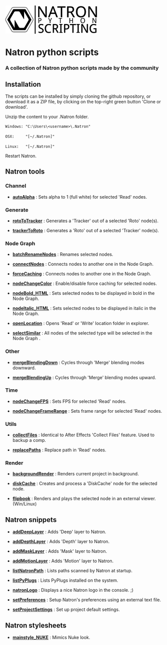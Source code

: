 ![Image](Resources/community-scripting-logo.png)
# Natron python scripts
### A collection of Natron python scripts made by the community
## Installation
The scripts can be installed by simply cloning the github repository, or download it as a ZIP file, by clicking on the top-right green button 'Clone or download'.

Unzip the content to your .Natron folder.


    Windows: "C:\Users\<username>\.Natron"

    OSX:     "[~/.Natron]"

    Linux:   "[~/.Natron]"

Restart Natron.

## Natron tools

### Channel
- **[autoAlpha](/Python_GUI/autoAlpha)** : Sets alpha to 1 (full white) for selected 'Read' nodes.

### Generate
- **[rotoToTracker](/Python_GUI/rotoToTracker)** : Generates a 'Tracker' out of a selected 'Roto' node(s).

- **[trackerToRoto](/Python_GUI/trackerToRoto)** : Generates a 'Roto' out of a selected 'Tracker' node(s).

### Node Graph
- **[batchRenameNodes](/Python_GUI/batchRenameNodes)** : Renames selected nodes.

- **[connectNodes](/Python_GUI/connectNodes)** : Connects nodes to another one in the Node Graph.

- **[forceCaching](/Python_GUI/connectNodes)** : Connects nodes to another one in the Node Graph.

- **[nodeChangeColor](/Python_GUI/forceCaching)** : Enable/disable force caching for selected nodes.

- **[nodeBold_HTML](/Python_GUI/nodeBold_HTML)** : Sets selected nodes to be displayed in bold in the Node Graph.

- **[nodeItalic_HTML](/Python_GUI/nodeItalic_HTML)** : Sets selected nodes to be displayed in italic in the Node Graph.

- **[openLocation](/Python_GUI/openLocation)** : Opens 'Read' or 'Write' location folder in explorer.

- **[selectSimilar](/Python_GUI/selectSimilar)** : All nodes of the selected type will be selected in the Node Graph .

### Other
- **[mergeBlendingDown](/Python_GUI/mergeBlendingDown)** : Cycles through 'Merge' blending modes downward.

- **[mergeBlendingUp](/Python_GUI/mergeBlendingUp)** : Cycles through 'Merge' blending modes upward.

### Time
- **[nodeChangeFPS](/Python_GUI/nodeChangeFPS)** : Sets FPS for selected 'Read' nodes.

- **[nodeChangeFrameRange](/Python_GUI/nodeChangeFrameRange)** : Sets frame range for selected 'Read' nodes.

### Utils
- **[collectFiles](/Python_GUI/collectFiles)** : Identical to After Effects 'Collect Files' feature. Used to backup a comp.

- **[replacePaths](/Python_GUI/replacePaths)** : Replace path in 'Read' nodes.

### Render
- **[backgroundRender](/Python_GUI/backgroundRender)** : Renders current project in background.

- **[diskCache](/Python_GUI/diskCache)** : Creates and process a 'DiskCache' node for the selected node.

- **[flipbook](/Python_GUI/flipbook)** : Renders and plays the selected node in an external viewer. (Win/Linux)

## Natron snippets
- **[addDeepLayer](/Python_INIT/addDeepLayer)** : Adds 'Deep' layer to Natron.

- **[addDepthLayer](/Python_INIT/addDepthLayer)** : Adds 'Depth' layer to Natron.

- **[addMaskLayer](/Python_INIT/addMaskLayer)** : Adds 'Mask' layer to Natron.

- **[addMotionLayer](/Python_INIT/addMotionLayer)** : Adds 'Motion' layer to Natron.

- **[listNatronPath](/Python_INIT/listNatronPath)** : Lists paths scanned by Natron at startup.

- **[listPyPlugs](/Python_INIT/listPyPlugs)** : Lists PyPlugs installed on the system.

- **[natronLogo](/Python_INIT/natronLogo)** : Displays a nice Natron logo in the console. ;)

- **[setPreferences](/Python_INIT/setPreferences)** : Setup Natron's preferences using an external text file.

- **[setProjectSettings](/Python_INIT/setProjectSettings)** : Set up project default settings.

## Natron stylesheets

- **[mainstyle_NUKE](/Stylesheet/mainstyle_NUKE)** : Mimics Nuke look.

